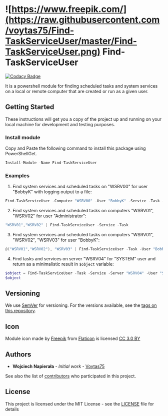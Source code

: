 # ![https://www.freepik.com/](https://raw.githubusercontent.com/voytas75/Find-TaskServiceUser/master/Find-TaskServiceUser.png)  Find-TaskServiceUser

[![Codacy Badge](https://api.codacy.com/project/badge/Grade/6ffd84e783c64ef2abe47b34a2326b51)](https://www.codacy.com/app/VoytasTeam/Find-TaskServiceUser?utm_source=github.com&amp;utm_medium=referral&amp;utm_content=voytas75/Find-TaskServiceUser&amp;utm_campaign=Badge_Grade)

It is a powershell module for finding scheduled tasks and system services on a local or remote computer that are created or run as a given user.

## Getting Started

These instructions will get you a copy of the project up and running on your local machine for development and testing purposes.

### Install module

Copy and Paste the following command to install this package using PowerShellGet.

```powershell
Install-Module -Name Find-TaskServiceUser
```

### Examples

 1. Find system services and scheduled tasks on "WSRV00" for user "BobbyK" with logging output to a file:
```powershell
Find-TaskServiceUser -Computer "WSRV00" -User "BobbyK" -Service -Task -Log
```
 2. Find system services and scheduled tasks on computers "WSRV01", "WSRV02" for user "Administrator":
```powershell
"WSRV01","WSRV02" | Find-TaskServiceUser -Service -Task
```
 3. Find system services and scheduled tasks on computers "WSRV01", "WSRV02", "WSRV03" for user "BobbyK":
```powershell
@("WSRV01","WSRV02"), "WSRV03" | Find-TaskServiceUser -Task -User "BobbyK"
```
 4. Find tasks and services on server "WSRV04" for "SYSTEM" user and return as a minimalistic result in `$object` variable:
```powershell
$object = Find-TaskServiceUser -Task -Service -Server "WSRV04" -User "SYSTEM" -Minimal
$object
```

## Versioning

We use [SemVer](http://semver.org/) for versioning. For the versions available, see the [tags on this repository](https://github.com/voytas75/Find-TaskServiceUser/tags). 

## Icon

Module icon made by [Freepik](https://www.freepik.com/) from [Flaticon](https://www.flaticon.com/) is licensed [CC 3.0 BY](http://creativecommons.org/licenses/by/3.0/)

## Authors

* **Wojciech Napierała** - *Initial work* - [Voytas75](https://github.com/voytas75)

See also the list of [contributors](https://github.com/voytas75/Find-TaskServiceUser/graphs/contributors) who participated in this project.

## License

This project is licensed under the MIT License - see the [LICENSE](https://github.com/voytas75/Find-TaskServiceUser/blob/master/LICENSE) file for details
